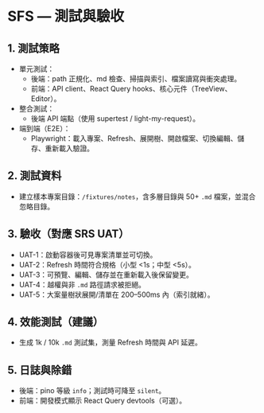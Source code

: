 # SFS — 測試與驗收

## 1. 測試策略
- 單元測試：
  - 後端：path 正規化、md 檢查、掃描與索引、檔案讀寫與衝突處理。
  - 前端：API client、React Query hooks、核心元件（TreeView、Editor）。
- 整合測試：
  - 後端 API 端點（使用 supertest / light-my-request）。
- 端到端（E2E）：
  - Playwright：載入專案、Refresh、展開樹、開啟檔案、切換編輯、儲存、重新載入驗證。

## 2. 測試資料
- 建立樣本專案目錄：`/fixtures/notes`，含多層目錄與 50+ `.md` 檔案，並混合忽略目錄。

## 3. 驗收（對應 SRS UAT）
- UAT-1：啟動容器後可見專案清單並可切換。
- UAT-2：Refresh 時間符合規格（小型 <1s；中型 <5s）。
- UAT-3：可預覽、編輯、儲存並在重新載入後保留變更。
- UAT-4：越權與非 `.md` 路徑請求被拒絕。
- UAT-5：大案量樹狀展開/清單在 200–500ms 內（索引就緒）。

## 4. 效能測試（建議）
- 生成 1k / 10k `.md` 測試集，測量 Refresh 時間與 API 延遲。

## 5. 日誌與除錯
- 後端：pino 等級 `info`；測試時可降至 `silent`。
- 前端：開發模式顯示 React Query devtools（可選）。
